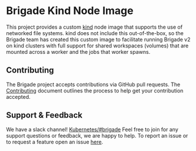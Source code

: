 # Brigade Kind Node Image

This project provides a custom [kind](https://kind.sigs.k8s.io/) node image that
supports the use of networked file systems. kind does not include this
out-of-the-box, so the Brigade team has created this custom image to facilitate
running Brigade v2 on kind clusters with full support for shared workspaces
(volumes) that are mounted across a worker and the jobs that worker spawns.

## Contributing

The Brigade project accepts contributions via GitHub pull requests. The
[Contributing](CONTRIBUTING.md) document outlines the process to help get your
contribution accepted.

## Support & Feedback

We have a slack channel!
[Kubernetes/#brigade](https://kubernetes.slack.com/messages/C87MF1RFD) Feel free
to join for any support questions or feedback, we are happy to help. To report
an issue or to request a feature open an issue
[here](https://github.com/brigadecore/go-tools/issues).
